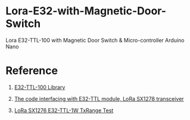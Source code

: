 # Lora-E32-with-Magnetic-Door-Switch
Lora E32-TTL-100 with Magnetic Door Switch &amp; Micro-controller Arduino Nano

# Reference

1. [E32-TTL-100 Library](https://github.com/Bob0505/E32-TTL-100)

2. [The code interfacing with E32-TTL module, LoRa SX1278 transceiver](https://github.com/iPAS/E32-TTL)

3. [LoRa SX1276 E32-TTL-1W TxRange Test](https://www.youtube.com/watch?v=OG3pPdfBYQg)
